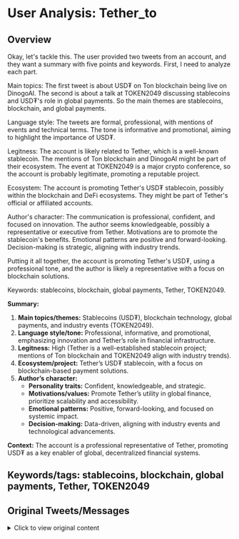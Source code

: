 # User Analysis: Tether_to

## Overview

<think>
Okay, let's tackle this. The user provided two tweets from an account, and they want a summary with five points and keywords. First, I need to analyze each part.

Main topics: The first tweet is about USD₮ on Ton blockchain being live on DinogoAI. The second is about a talk at TOKEN2049 discussing stablecoins and USD₮'s role in global payments. So the main themes are stablecoins, blockchain, and global payments.

Language style: The tweets are formal, professional, with mentions of events and technical terms. The tone is informative and promotional, aiming to highlight the importance of USD₮.

Legitness: The account is likely related to Tether, which is a well-known stablecoin. The mentions of Ton blockchain and DinogoAI might be part of their ecosystem. The event at TOKEN2049 is a major crypto conference, so the account is probably legitimate, promoting a reputable project.

Ecosystem: The account is promoting Tether's USD₮ stablecoin, possibly within the blockchain and DeFi ecosystems. They might be part of Tether's official or affiliated accounts.

Author's character: The communication is professional, confident, and focused on innovation. The author seems knowledgeable, possibly a representative or executive from Tether. Motivations are to promote the stablecoin's benefits. Emotional patterns are positive and forward-looking. Decision-making is strategic, aligning with industry trends.

Putting it all together, the account is promoting Tether's USD₮, using a professional tone, and the author is likely a representative with a focus on blockchain solutions.

Keywords: stablecoins, blockchain, global payments, Tether, TOKEN2049.
</think>

**Summary:**  
1. **Main topics/themes:** Stablecoins (USD₮), blockchain technology, global payments, and industry events (TOKEN2049).  
2. **Language style/tone:** Professional, informative, and promotional, emphasizing innovation and Tether’s role in financial infrastructure.  
3. **Legitness:** High (Tether is a well-established stablecoin project; mentions of Ton blockchain and TOKEN2049 align with industry trends).  
4. **Ecosystem/project:** Tether’s USD₮ stablecoin, with a focus on blockchain-based payment solutions.  
5. **Author’s character:**  
   - **Personality traits:** Confident, knowledgeable, and strategic.  
   - **Motivations/values:** Promote Tether’s utility in global finance, prioritize scalability and accessibility.  
   - **Emotional patterns:** Positive, forward-looking, and focused on systemic impact.  
   - **Decision-making:** Data-driven, aligning with industry events and technological advancements.  

**Context:** The account is a professional representative of Tether, promoting USD₮ as a key enabler of global, decentralized financial systems.  

**Keywords/tags:** stablecoins, blockchain, global payments, Tether, TOKEN2049
---
## Original Tweets/Messages

<details>
<summary>Click to view original content</summary>

| Type | Content |
|------|---------|
| messages | RT @Tether_APAC: USD₮ on @ton_blockchain is now live on @DinogoAI https://t.co/EcXPYSMg3C |
| messages | Live at #TOKEN2049 Dubai: @paoloardoino takes the stage for “The Future of Stablecoins in Global Payments” — discussing how USD₮ is driving faster, cheaper, and borderless transactions worldwide. https://t.co/deIuuTl63e |

</details>
